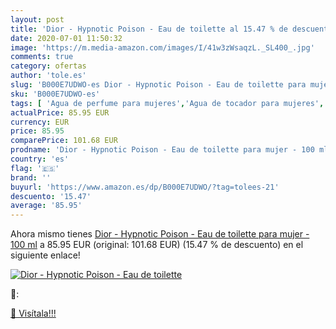 ```yaml
---
layout: post
title: 'Dior - Hypnotic Poison - Eau de toilette al 15.47 % de descuento'
date: 2020-07-01 11:50:32
image: 'https://m.media-amazon.com/images/I/41w3zWsaqzL._SL400_.jpg'
comments: true
category: ofertas
author: 'tole.es'
slug: 'B000E7UDWO-es Dior - Hypnotic Poison - Eau de toilette para mujer - 100 ml'
sku: 'B000E7UDWO-es'
tags: [ 'Agua de perfume para mujeres','Agua de tocador para mujeres','Almacenaje de adornos festivos','Almacenamiento y organización','Belleza','Fragancias para mujeres','Hogar y cocina','Juguetes','Juguetes electrónicos','Juguetes y juegos','Perfumes y fragancias','Productos para el cuidado de la piel','Sets y juegos para el cuidado de la piel','Videojuegos para niños','de','eau','toilette', ]
actualPrice: 85.95 EUR
currency: EUR
price: 85.95
comparePrice: 101.68 EUR
prodname: 'Dior - Hypnotic Poison - Eau de toilette para mujer - 100 ml'
country: 'es'
flag: '🇪🇸'
brand: ''
buyurl: 'https://www.amazon.es/dp/B000E7UDWO/?tag=tolees-21'
descuento: '15.47'
average: '85.95'
---
```


Ahora mismo tienes [Dior - Hypnotic Poison - Eau de toilette para mujer - 100 ml](https://www.amazon.es/dp/B000E7UDWO/?tag=tolees-21) a 85.95 EUR (original: 101.68 EUR) (15.47 %  de descuento) en el siguiente enlace!

[![Dior - Hypnotic Poison - Eau de toilette](https://m.media-amazon.com/images/I/41w3zWsaqzL._SL400_.jpg)](https://www.amazon.es/dp/B000E7UDWO/?tag=tolees-21)

🔎:


[🛒 Visítala!!!](https://www.amazon.es/dp/B000E7UDWO/?tag=tolees-21)
